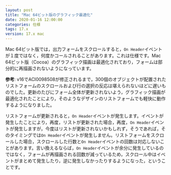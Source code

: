 ```yaml
---
layout: post
title: "Mac 64ビット版のグラフィック最適化"
date: 2020-01-16 12:00:00
categories: 仕様 
tags: 17.x 
version: 17.x mac
---
```


Mac 64ビット版では，出力フォームをスクロールすると，``On Header``イベントが１度ではなく，何度かコールされることがあります。これは仕様です。Mac 64ビット版（Cocoa）のグラフィック描画は最適化されており，フォームは部分的に再描画されないようになっています。

**参考**: v16でACI0098508が修正されるまで，300個のオブジェクトが配置されたリストフォームのスクロールおよび行の選択の反応は堪えられないほどに遅いものでした。更新のたびにフォーム全体が更新されないよう，グラフィック描画が最適化されたことにより，そのようなデザインのリストフォームでも軽快に動作するようになりました。

リストフォームが更新されると，``On Header``イベントが発生します。イベントが発生したことにより，再度，リストが更新された場合，再度，``On Header``イベントが発生しますが，今度はリストが更新されないかもしれず，そうであれば，そのタイミングでは``On Header``イベントが発生しません。リストフォームをスクロールした場合，スクロールした行数と``On Header``イベントの回数は対応しないことがあります。言い換えるならば，``On Header``イベントが余分に発生しているのではなく，フォームが再描画される回数が減っているため，スクロール中はイベントがまとめて発生したり，逆に発生しなかったりするようになった，ということです。
